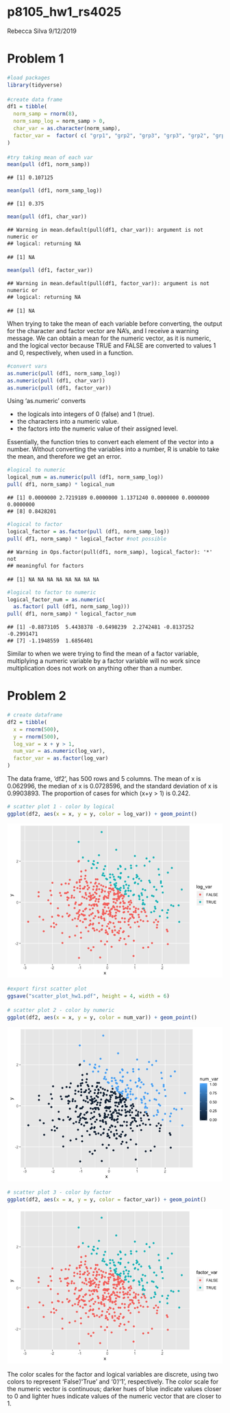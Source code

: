 p8105\_hw1\_rs4025
================
Rebecca Silva
9/12/2019

# Problem 1

``` r
#load packages
library(tidyverse)

#create data frame
df1 = tibble(
  norm_samp = rnorm(8),
  norm_samp_log = norm_samp > 0,
  char_var = as.character(norm_samp), 
  factor_var =  factor( c( "grp1", "grp2", "grp3", "grp3", "grp2", "grp1", "grp2", "grp3" ))
)

#try taking mean of each var
mean(pull (df1, norm_samp))
```

    ## [1] 0.107125

``` r
mean(pull (df1, norm_samp_log))
```

    ## [1] 0.375

``` r
mean(pull (df1, char_var))
```

    ## Warning in mean.default(pull(df1, char_var)): argument is not numeric or
    ## logical: returning NA

    ## [1] NA

``` r
mean(pull (df1, factor_var))
```

    ## Warning in mean.default(pull(df1, factor_var)): argument is not numeric or
    ## logical: returning NA

    ## [1] NA

When trying to take the mean of each variable before converting, the
output for the character and factor vector are NA’s, and I receive a
warning message. We can obtain a mean for the numeric vector, as it is
numeric, and the logical vector because TRUE and FALSE are converted to
values 1 and 0, respectively, when used in a function.

``` r
#convert vars 
as.numeric(pull (df1, norm_samp_log))
as.numeric(pull (df1, char_var))
as.numeric(pull (df1, factor_var))
```

Using ‘as.numeric’ converts

  - the logicals into integers of 0 (false) and 1 (true).
  - the characters into a numeric value.
  - the factors into the numeric value of their assigned level.

Essentially, the function tries to convert each element of the vector
into a number. Without converting the variables into a number, R is
unable to take the mean, and therefore we get an error.

``` r
#logical to numeric
logical_num = as.numeric(pull (df1, norm_samp_log))
pull( df1, norm_samp) * logical_num
```

    ## [1] 0.0000000 2.7219189 0.0000000 1.1371240 0.0000000 0.0000000 0.0000000
    ## [8] 0.8428201

``` r
#logical to factor
logical_factor = as.factor(pull (df1, norm_samp_log))
pull( df1, norm_samp) * logical_factor #not possible
```

    ## Warning in Ops.factor(pull(df1, norm_samp), logical_factor): '*' not
    ## meaningful for factors

    ## [1] NA NA NA NA NA NA NA NA

``` r
#logical to factor to numeric
logical_factor_num = as.numeric( 
  as.factor( pull (df1, norm_samp_log)))
pull( df1, norm_samp) * logical_factor_num
```

    ## [1] -0.8873105  5.4438378 -0.6498239  2.2742481 -0.8137252 -0.2991471
    ## [7] -1.1948559  1.6856401

Similar to when we were trying to find the mean of a factor variable,
multiplying a numeric variable by a factor variable will no work since
multiplication does not work on anything other than a number.

# Problem 2

``` r
# create dataframe
df2 = tibble(
  x = rnorm(500),
  y = rnorm(500),
  log_var = x + y > 1, 
  num_var = as.numeric(log_var),
  factor_var = as.factor(log_var)
)
```

The data frame, ‘df2’, has 500 rows and 5 columns. The mean of x is
0.062996, the median of x is 0.0728596, and the standard deviation of x
is 0.9903893. The proportion of cases for which \(x+y > 1\) is 0.242.

``` r
# scatter plot 1 - color by logical 
ggplot(df2, aes(x = x, y = y, color = log_var)) + geom_point()
```

![](p8105_hw1_rs4025_files/figure-gfm/unnamed-chunk-4-1.png)<!-- -->

``` r
#export first scatter plot
ggsave("scatter_plot_hw1.pdf", height = 4, width = 6) 

# scatter plot 2 - color by numeric 
ggplot(df2, aes(x = x, y = y, color = num_var)) + geom_point()
```

![](p8105_hw1_rs4025_files/figure-gfm/unnamed-chunk-4-2.png)<!-- -->

``` r
# scatter plot 3 - color by factor 
ggplot(df2, aes(x = x, y = y, color = factor_var)) + geom_point()
```

![](p8105_hw1_rs4025_files/figure-gfm/unnamed-chunk-4-3.png)<!-- -->

The color scales for the factor and logical variables are discrete,
using two colors to represent ‘False’/‘True’ and ‘0’/‘1’, respectively.
The color scale for the numeric vector is continuous; darker hues of
blue indicate values closer to 0 and lighter hues indicate values of the
numeric vector that are closer to 1.
